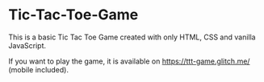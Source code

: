 # Tic-Tac-Toe-Game
  
  This is a basic Tic Tac Toe Game created with only HTML, CSS and vanilla JavaScript.

  If you want to play the game, it is available on https://ttt-game.glitch.me/ (mobile included).
